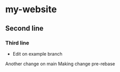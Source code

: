# my-website
## Second line
### Third line

* Edit on example branch


Another change on main
Making  change pre-rebase
